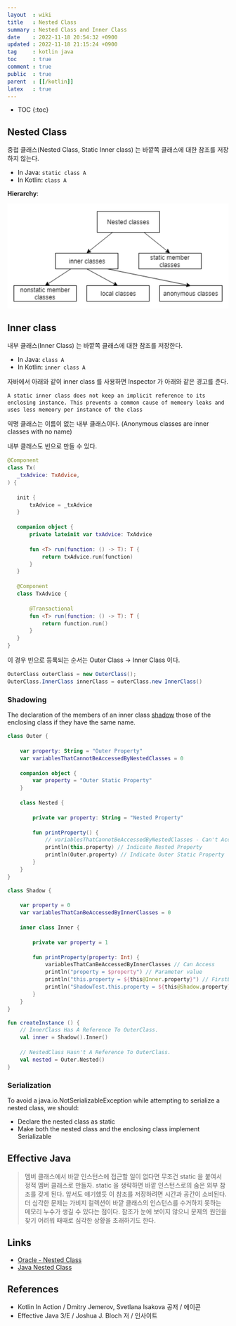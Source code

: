 ```yaml
---
layout  : wiki
title   : Nested Class
summary : Nested Class and Inner Class
date    : 2022-11-18 20:54:32 +0900
updated : 2022-11-18 21:15:24 +0900
tag     : kotlin java
toc     : true
comment : true
public  : true
parent  : [[/kotlin]]
latex   : true
---
```

* TOC
{:toc}

## Nested Class

중첩 클래스(Nested Class, Static Inner class) 는 바깥쪽 클래스에 대한 참조를 저장하지 않는다.
- In Java: `static class A`
- In Kotlin: `class A`

__Hierarchy__:

![](/resource/wiki/kotlin-nested/nested-hierarchy.png)

## Inner class

내부 클래스(Inner Class) 는 바깥쪽 클래스에 대한 참조를 저장한다. 
- In Java: `class A`
- In Kotlin: `inner class A`

자바에서 아래와 같이 inner class 를 사용하면 Inspector 가 아래와 같은 경고를 준다.

```
A static inner class does not keep an implicit reference to its enclosing instance. This prevents a common cause of memeory leaks and uses less memeory per instance of the class
```

익명 클래스는 이름이 없는 내부 클래스이다. (Anonymous classes are inner classes with no name)

내부 클래스도 빈으로 만들 수 있다.

```kotlin
@Component
class Tx(
   _txAdvice: TxAdvice,
) {

   init {
       txAdvice = _txAdvice
   }

   companion object {
       private lateinit var txAdvice: TxAdvice

       fun <T> run(function: () -> T): T {
           return txAdvice.run(function)
       }
   }

   @Component
   class TxAdvice {

       @Transactional
       fun <T> run(function: () -> T): T {
           return function.run()
       }
   }
}
```

이 경우 빈으로 등록되는 순서는 Outer Class -> Inner Class 이다.

```java
OuterClass outerClass = new OuterClass();
OuterClass.InnerClass innerClass = outerClass.new InnerClass()
```

### Shadowing

The declaration of the members of an inner class [shadow](https://docs.oracle.com/javase/tutorial/java/javaOO/nested.html#shadowing) those of the enclosing class if they have the same name.

```kotlin
class Outer {

    var property: String = "Outer Property"
    var variablesThatCannotBeAccessedByNestedClasses = 0

    companion object {
        var property = "Outer Static Property"
    }

    class Nested {

        private var property: String = "Nested Property"

        fun printProperty() {
            // variablesThatCannotBeAccessedByNestedClasses - Can't Access
            println(this.property) // Indicate Nested Property
            println(Outer.property) // Indicate Outer Static Property
        }
    }
}
```
```kotlin
class Shadow {

    var property = 0
    var variablesThatCanBeAccessedByInnerClasses = 0

    inner class Inner {

        private var property = 1

        fun printProperty(property: Int) {
            variablesThatCanBeAccessedByInnerClasses // Can Access
            println("property = $property") // Parameter value
            println("this.property = ${this@Inner.property}") // FirstLevel property
            println("ShadowTest.this.property = ${this@Shadow.property}") // ShadowTest property
        }
    }
}
```
```kotlin
fun createInstance () {
    // InnerClass Has A Reference To OuterClass.
    val inner = Shadow().Inner()

    // NestedClass Hasn't A Reference To OuterClass.
    val nested = Outer.Nested()
}
```

### Serialization

To avoid a java.io.NotSerializableException while attempting to serialize a nested class, we should:

- Declare the nested class as static
- Make both the nested class and the enclosing class implement Serializable

## Effective Java

> 멤버 클래스에서 바깥 인스턴스에 접근할 일이 없다면 무조건 static 을 붙여서 정적 멤버 클래스로 만들자. static 을 생략하면 바깥 인스턴스로의 숨은 외부 참조를 갖게 된다. 앞서도 얘기했듯 이 참조를 저장하려면 시간과 공간이 소비된다. 더 심각한 문제는 가비지 컬렉션이 바깥 클래스의 인스턴스를 수거하지 못하는 메모리 누수가 생길 수 있다는 점이다. 참조가 눈에 보이지 않으니 문제의 원인을 찾기 어려워 때때로 심각한 상황을 초래하기도 한다.

## Links

- [Oracle - Nested Class](https://docs.oracle.com/javase/tutorial/java/javaOO/nested.html)
- [Java Nested Class](https://www.baeldung.com/java-nested-classes)

## References

- Kotlin In Action / Dmitry Jemerov, Svetlana Isakova 공저 / 에이콘
- Effective Java 3/E / Joshua J. Bloch 저 / 인사이트
